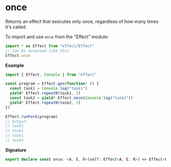 # once

Returns an effect that executes only once, regardless of how many times it's
called.

To import and use `once` from the "Effect" module:

```ts
import * as Effect from "effect/Effect"
// Can be accessed like this
Effect.once
```

**Example**

```ts
import { Effect, Console } from "effect"

const program = Effect.gen(function* () {
  const task1 = Console.log("task1")
  yield* Effect.repeatN(task1, 2)
  const task2 = yield* Effect.once(Console.log("task2"))
  yield* Effect.repeatN(task2, 2)
})

Effect.runFork(program)
// Output:
// task1
// task1
// task1
// task2
```

**Signature**

```ts
export declare const once: <A, E, R>(self: Effect<A, E, R>) => Effect<Effect<void, E, R>>
```
